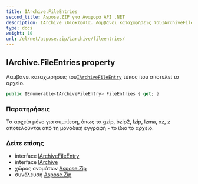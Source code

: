 ```yaml
---
title: IArchive.FileEntries
second_title: Aspose.ZIP για Αναφορά API .NET
description: IArchive ιδιοκτησία. Λαμβάνει καταχωρήσεις τουIArchiveFileEntry τύπος που αποτελεί το αρχείο.
type: docs
weight: 10
url: /el/net/aspose.zip/iarchive/fileentries/
---
```

## IArchive.FileEntries property

Λαμβάνει καταχωρήσεις του[`IArchiveFileEntry`](../../iarchivefileentry/) τύπος που αποτελεί το αρχείο.

```csharp
public IEnumerable<IArchiveFileEntry> FileEntries { get; }
```

### Παρατηρήσεις

Τα αρχεία μόνο για συμπίεση, όπως τα gzip, bzip2, lzip, lzma, xz, z αποτελούνται από τη μοναδική εγγραφή - το ίδιο το αρχείο.

### Δείτε επίσης

* interface [IArchiveFileEntry](../../iarchivefileentry/)
* interface [IArchive](../)
* χώρος ονομάτων [Aspose.Zip](../../iarchive/)
* συνέλευση [Aspose.Zip](../../../)


